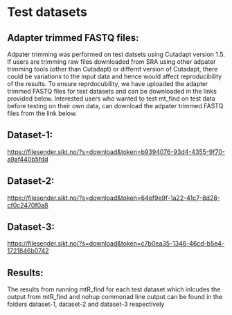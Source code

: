 # Test datasets
## Adapter trimmed FASTQ files:

Adpater trimming was performed on test datsets using Cutadapt version 1.5. If users are trimming raw files downloaded from SRA using other adpater trimming tools (other than Cutadapt) or differnt version of Cutadapt, there could be variations to the input data and hence would affect reproducibility of the results. To ensure reprdocubility, we have uploaded the adapter trimmed FASTQ files for test datasets and can be downloaded in the links provided below. Interested users who wanted to test mt_find on test data before testing on their own data, can download the adpater trimmed FASTQ files from the link below.  

## Dataset-1:
https://filesender.sikt.no/?s=download&token=b9394076-93d4-4355-9f70-a9af440b5fdd
## Dataset-2:
https://filesender.sikt.no/?s=download&token=64ef9e9f-1a22-41c7-8d28-cf0c2470f0a8
## Dataset-3:
https://filesender.sikt.no/?s=download&token=c7b0ea35-1346-46cd-b5e4-1721846b0742

## Results:

The results from running mtR_find for each test dataset which inlcudes the output from mtR_find and nohup commonad line output can be found in the folders dataset-1, dataset-2 and dataset-3 respectively
